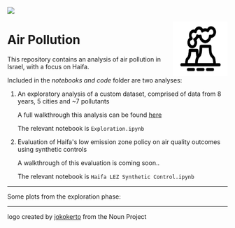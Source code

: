 ![](https://img.shields.io/github/license/tom-beer/Air-Pollution?color=magenta&style=plastic)

<img src="Images/logo2.png" width=125 height=125 align="right">

# Air Pollution
This repository contains an analysis of air pollution in Israel, with a focus on Haifa.

Included in the *notebooks and code* folder are two analyses:
1. An exploratory analysis of a custom dataset, comprised of data from 8 years, 5 cities and ~7 pollutants

    A full walkthrough this analysis can be found [here](https://tom-beer.github.io/post/air-pollution-haifa/)
    
    The relevant notebook is `Exploration.ipynb`
2. Evaluation of Haifa's low emission zone policy on air quality outcomes using synthetic controls
    
    A walkthrough of this evaluation is coming soon..
    
    The relevant notebook is `Haifa LEZ Synthetic Control.ipynb`

---
Some plots from the exploration phase:


---
logo created by [jokokerto](https://thenounproject.com/search/?q=pollution&i=2983070) from the Noun Project
